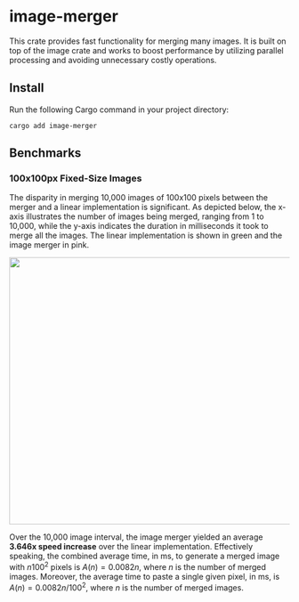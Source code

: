 # image-merger
This crate provides fast functionality for merging many images. It is built on top of the image crate and works to boost performance by utilizing parallel processing and avoiding unnecessary costly operations.


## Install
Run the following Cargo command in your project directory:
```
cargo add image-merger
```
## Benchmarks
### 100x100px Fixed-Size Images
The disparity in merging 10,000 images of 100x100 pixels between the merger and a linear implementation is significant. As depicted below, the x-axis illustrates the number of images being merged, ranging from 1 to 10,000, while the y-axis indicates the duration in milliseconds it took to merge all the images. The linear implementation is shown in green and the image merger in pink.

<img src="https://github.com/NextChai/image-merger/assets/75498301/cc2dd6a8-6d6c-421d-89f2-7efa96119abc" width="1080" height="480">

Over the 10,000 image interval, the image merger yielded an average **3.646x speed increase** over the linear implementation. Effectively speaking, the combined average time, in ms, to generate a merged image with $n100^2$ pixels is $A(n)= 0.0082n$, where $n$ is the number of merged images. Moreover, the average time to paste a single given pixel, in ms, is $A(n)=0.0082n/100^2$, where $n$ is the number of merged images.
